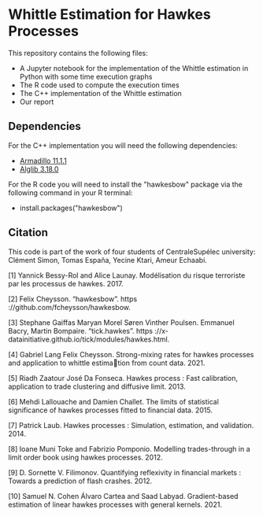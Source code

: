 # Whittle Estimation for Hawkes Processes

This repository contains the following files:
- A Jupyter notebook for the implementation of the Whittle estimation in Python with some time execution graphs
- The R code used to compute the execution times  
- The C++ implementation of the Whittle estimation
- Our report

## Dependencies

For the C++ implementation you will need the following dependencies:
- [Armadillo 11.1.1](http://arma.sourceforge.net/download.html)
- [Alglib 3.18.0](https://www.alglib.net/download.php)

For the R code you will need to install the "hawkesbow" package via the following command in your R terminal:
- install.packages("hawkesbow")


## Citation

This code is part of the work of four students of CentraleSupélec university: Clément Simon, Tomas España, Yecine Ktari, Ameur Echaabi. 

[1] Yannick Bessy-Rol and Alice Launay. Modélisation du risque terroriste par les processus de hawkes. 2017.

[2] Felix Cheysson. “hawkesbow”. https ://github.com/fcheysson/hawkesbow.

[3] Stephane Gaiffas Maryan Morel Søren Vinther Poulsen. Emmanuel Bacry, Martin Bompaire. “tick.hawkes”.
https ://x-datainitiative.github.io/tick/modules/hawkes.html.

[4] Gabriel Lang Felix Cheysson. Strong-mixing rates for hawkes processes and application to whittle estimation from count data. 2021.

[5] Riadh Zaatour José Da Fonseca. Hawkes process : Fast calibration, application to trade clustering and
diffusive limit. 2013.

[6] Mehdi Lallouache and Damien Challet. The limits of statistical significance of hawkes processes fitted to
financial data. 2015.

[7] Patrick Laub. Hawkes processes : Simulation, estimation, and validation. 2014.

[8] Ioane Muni Toke and Fabrizio Pomponio. Modelling trades-through in a limit order book using hawkes
processes. 2012.

[9] D. Sornette V. Filimonov. Quantifying reflexivity in financial markets : Towards a prediction of flash
crashes. 2012.

[10] Samuel N. Cohen Álvaro Cartea and Saad Labyad. Gradient-based estimation of linear hawkes processes
with general kernels. 2021.
